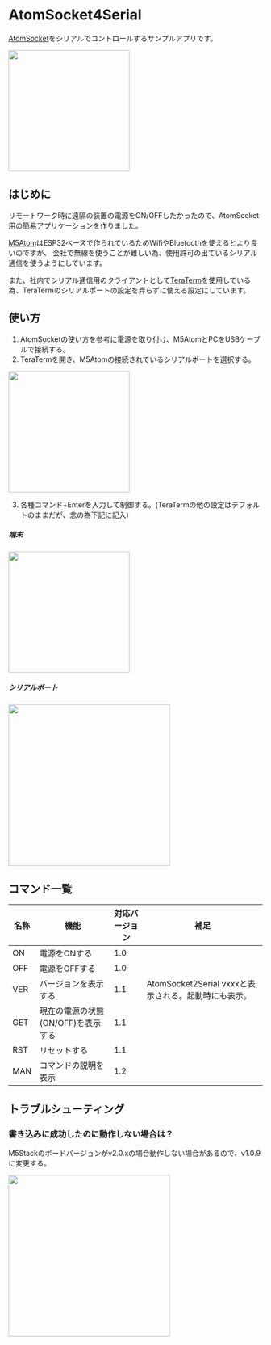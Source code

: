 # AtomSocket4Serial
[AtomSocket](https://shop.m5stack.com/products/atom-socket-kit-hlw8023-jp-us)をシリアルでコントロールするサンプルアプリです。

<img src="https://user-images.githubusercontent.com/10735253/139429925-c884768a-9324-4584-9349-a3b376c2170f.png" height="240px">

## はじめに
リモートワーク時に遠隔の装置の電源をON/OFFしたかったので、AtomSocket用の簡易アプリケーションを作りました。

[M5Atom](https://shop.m5stack.com/collections/atom-series/products/atom-lite-esp32-development-kit)はESP32ベースで作られているためWifiやBluetoothを使えるとより良いのですが、
会社で無線を使うことが難しい為、使用許可の出ているシリアル通信を使うようにしています。

また、社内でシリアル通信用のクライアントとして[TeraTerm](https://ttssh2.osdn.jp/)を使用している為、TeraTermのシリアルポートの設定を弄らずに使える設定にしています。

## 使い方

1. AtomSocketの使い方を参考に電源を取り付け、M5AtomとPCをUSBケーブルで接続する。
2. TeraTermを開き、M5Atomの接続されているシリアルポートを選択する。

<img src="https://user-images.githubusercontent.com/10735253/139430303-d232938a-3e9d-4b72-a6f0-85cf3d3ff430.png" height="240px">

3. 各種コマンド+Enterを入力して制御する。(TeraTermの他の設定はデフォルトのままだが、念の為下記に記入)

##### 端末
<img src="https://user-images.githubusercontent.com/10735253/139430557-7a4e5a39-2135-485f-9310-fa3a214a3f3d.png" height="240px">

##### シリアルポート
<img src="https://user-images.githubusercontent.com/10735253/139430526-f4fe4147-b290-4e5d-b94a-0f5743a9d07c.png" height="320px">

## コマンド一覧
| 名称 | 機能 | 対応バージョン | 補足 |
| ------------- | ------------- | ------------- | ------------- |
| ON | 電源をONする | 1.0 |  |
| OFF | 電源をOFFする | 1.0 |  |
| VER | バージョンを表示する | 1.1 | AtomSocket2Serial vxxxと表示される。起動時にも表示。 |
| GET | 現在の電源の状態(ON/OFF)を表示する | 1.1 |  |
| RST | リセットする | 1.1 |  |
| MAN | コマンドの説明を表示 | 1.2 |  |

## トラブルシューティング

### 書き込みに成功したのに動作しない場合は？

M5Stackのボードバージョンがv2.0.xの場合動作しない場合があるので、v1.0.9に変更する。

<img src="https://user-images.githubusercontent.com/10735253/146855445-11e92dca-9a10-46e0-aec5-dd23f3740d9f.png" height="320px">
